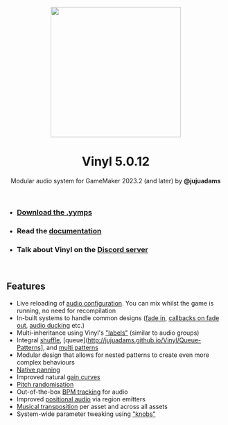 <p align="center"><img src="https://raw.githubusercontent.com/JujuAdams/vinyl/master/LOGO.png" style="display:block; margin:auto; width:300px"></p>
<h1 align="center">Vinyl 5.0.12</h1>

<p align="center">Modular audio system for GameMaker 2023.2 (and later) by <b>@jujuadams</b></p>

&nbsp;

- ### [Download the .yymps](https://github.com/JujuAdams/Vinyl/releases/)
- ### Read the [documentation](http://jujuadams.github.io/Vinyl)
- ### Talk about Vinyl on the [Discord server](https://discord.gg/8krYCqr)

&nbsp;

## Features

- Live reloading of [audio configuration](http://jujuadams.github.io/Vinyl/Configuration). You can mix whilst the game is running, no need for recompilation
- In-built systems to handle common designs ([fade in](http://jujuadams.github.io/Vinyl/Playing-Audio), [callbacks on fade out](http://jujuadams.github.io/Vinyl/Stopping-Audio), [audio ducking](http://jujuadams.github.io/Vinyl/Stacks) etc.)
- Multi-inheritance using Vinyl's ["labels"](http://jujuadams.github.io/Vinyl/Labels) (similar to audio groups)
- Integral [shuffle](http://jujuadams.github.io/Vinyl/Shuffle-Patterns), [queue](http://jujuadams.github.io/Vinyl/Queue-Patterns], and [multi patterns](http://jujuadams.github.io/Vinyl/Multi-Patterns)
- Modular design that allows for nested patterns to create even more complex behaviours
- [Native panning](http://jujuadams.github.io/Vinyl/Positional)
- Improved natural [gain curves](http://jujuadams.github.io/Vinyl/Gain)
- [Pitch randomisation](http://jujuadams.github.io/Vinyl/Pitch) 
- Out-of-the-box [BPM tracking](http://jujuadams.github.io/Vinyl/BPM) for audio
- Improved [positional audio](http://jujuadams.github.io/Vinyl/Positional) via region emitters
- [Musical transposition](http://jujuadams.github.io/Vinyl/Transposition) per asset and across all assets
- System-wide parameter tweaking using ["knobs"](http://jujuadams.github.io/Vinyl/Knobs)

